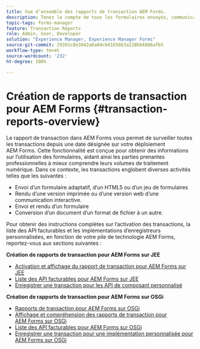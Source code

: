 ```yaml
---
title: Vue d’ensemble des rapports de transaction AEM Forms.
description: Tenez le compte de tous les formulaires envoyés, communications interactives générées, documents convertis dans un autre format, etc.
topic-tags: forms-manager
feature: Transaction Reports
role: Admin, User, Developer
solution: "Experience Manager, Experience Manager Forms"
source-git-commit: 29391c8e3042a8a04c64165663a228bb4886afb5
workflow-type: tm+mt
source-wordcount: '232'
ht-degree: 100%

---
```


# Création de rapports de transaction pour AEM Forms {#transaction-reports-overview}

Le rapport de transaction dans AEM Forms vous permet de surveiller toutes les transactions depuis une date désignée sur votre déploiement AEM Forms. Cette fonctionnalité est conçue pour obtenir des informations sur l’utilisation des formulaires, aidant ainsi les parties prenantes professionnelles à mieux comprendre leurs volumes de traitement numérique. Dans ce contexte, les transactions englobent diverses activités telles que les suivantes :

* Envoi d’un formulaire adaptatif, d’un HTML5 ou d’un jeu de formulaires
* Rendu d’une version imprimée ou d’une version web d’une communication interactive.
* Envoi et rendu d’un formulaire
* Conversion d’un document d’un format de fichier à un autre.

Pour obtenir des instructions complètes sur l’activation des transactions, la liste des API facturables et les implémentations d’enregistreurs personnalisées, en fonction de votre pile de technologie AEM Forms, reportez-vous aux sections suivantes :

**Création de rapports de transaction pour AEM Forms sur JEE**

* [Activation et affichage du rapport de transaction pour AEM Forms sur JEE](/help/forms/using/transaction-report-overview-jee.md)
* [Liste des API facturables pour AEM Forms sur JEE](/help/forms/using/transaction-reports-billable-apis-jee.md)
* [Enregistrer une transaction pour les API de composant personnalisé](/help/forms/using/record-transaction-custom-component-jee.md)

**Création de rapports de transaction pour AEM Forms sur OSGi**

* [Rapports de transaction pour AEM Forms sur OSGi](/help/forms/using/transaction-reports-overview.md)
* [Affichage et compréhension des rapports de transaction pour AEM Forms sur OSGi](/help/forms/using/viewing-and-understanding-transaction-reports.md)
* [Liste des API facturables pour AEM Forms sur OSGi](/help/forms/using/transaction-reports-billable-apis.md)
* [Enregistrer une transaction pour une implémentation personnalisée pour AEM Forms sur OSGi](/help/forms/using/record-transaction-custom-implementation.md)
